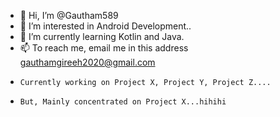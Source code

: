 - 👋 Hi, I’m @Gautham589
- 👀 I’m interested in Android Development..
- 🌱 I’m currently learning Kotlin and Java.
- 📫 To reach me, email me in this address gauthamgireeh2020@gmail.com
-     Currently working on Project X, Project Y, Project Z....
-     But, Mainly concentrated on Project X...hihihi

<!---
Gautham589/Gautham589 is a ✨ special ✨ repository because its `README.md` (this file) appears on your GitHub profile.
You can click the Preview link to take a look at your changes.
--->
